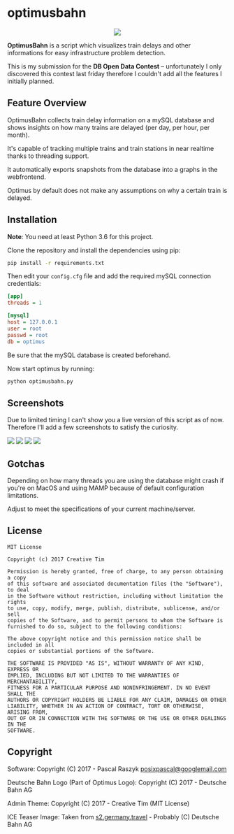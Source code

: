 # optimusbahn

<p align="center">
 <img src="https://raw.githubusercontent.com/posixpascal/optimusbahn/master/optimus/api/static/optimus/images/optimus.png">
 
 **OptimusBahn** is a script which visualizes train delays and other informations for easy infrastructure problem detection.
</p>

This is my submission for the **DB Open Data Contest** – unfortunately I only discovered this contest last friday therefore
I couldn't add all the features I initially planned.  

## Feature Overview

OptimusBahn collects train delay information on a mySQL database and shows insights on how many trains are delayed (per day, per hour, per month).

It's capable of tracking multiple trains and train stations in near realtime thanks to threading support.

It automatically exports snapshots from the database into a graphs in the webfrontend.

Optimus by default does not make any assumptions on why a certain train is delayed.


## Installation

**Note**: You need at least Python 3.6 for this project.

Clone the repository and install the dependencies using pip:

```bash
pip install -r requirements.txt
```

Then edit your `config.cfg` file and add the required mySQL connection credentials:

```ini
[app]
threads = 1

[mysql]
host = 127.0.0.1
user = root
passwd = root
db = optimus
```

Be sure that the mySQL database is created beforehand.

Now start optimus by running:
```bash
python optimusbahn.py
```

## Screenshots

Due to limited timing I can't show you a live version of this script as of now.
Therefore I'll add a few screenshots to satisfy the curiosity.

 <img src="https://raw.githubusercontent.com/posixpascal/optimusbahn/master/screenshots/dashboard.png">
 
 <img src="https://raw.githubusercontent.com/posixpascal/optimusbahn/master/screenshots/trains.png">
 
 <img src="https://raw.githubusercontent.com/posixpascal/optimusbahn/master/screenshots/stations.png">
 
 <img src="https://raw.githubusercontent.com/posixpascal/optimusbahn/master/screenshots/settings.png">
 

## Gotchas

Depending on how many threads you are using the database might crash if you're on MacOS and using MAMP because of default configuration
limitations.

Adjust to meet the specifications of your current machine/server.

## License
```
MIT License

Copyright (c) 2017 Creative Tim

Permission is hereby granted, free of charge, to any person obtaining a copy
of this software and associated documentation files (the "Software"), to deal
in the Software without restriction, including without limitation the rights
to use, copy, modify, merge, publish, distribute, sublicense, and/or sell
copies of the Software, and to permit persons to whom the Software is
furnished to do so, subject to the following conditions:

The above copyright notice and this permission notice shall be included in all
copies or substantial portions of the Software.

THE SOFTWARE IS PROVIDED "AS IS", WITHOUT WARRANTY OF ANY KIND, EXPRESS OR
IMPLIED, INCLUDING BUT NOT LIMITED TO THE WARRANTIES OF MERCHANTABILITY,
FITNESS FOR A PARTICULAR PURPOSE AND NONINFRINGEMENT. IN NO EVENT SHALL THE
AUTHORS OR COPYRIGHT HOLDERS BE LIABLE FOR ANY CLAIM, DAMAGES OR OTHER
LIABILITY, WHETHER IN AN ACTION OF CONTRACT, TORT OR OTHERWISE, ARISING FROM,
OUT OF OR IN CONNECTION WITH THE SOFTWARE OR THE USE OR OTHER DEALINGS IN THE
SOFTWARE.
```

## Copyright
Software:
Copyright (C) 2017 - Pascal Raszyk <posixpascal@googlemail.com>
 

Deutsche Bahn Logo (Part of Optimus Logo): 
Copyright (C) 2017 - Deutsche Bahn AG

Admin Theme:
Copyright (C) 2017 - Creative Tim (MIT License)

ICE Teaser Image:
Taken from [s2.germany.travel](http://s2.germany.travel/media/microsites_media/lgbt/07_how_to_get_there/db/header_01_db_SGG2013.jpg) - Probably (C) Deutsche Bahn AG